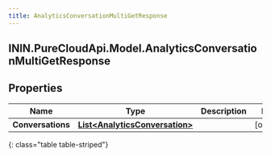 ```yaml
---
title: AnalyticsConversationMultiGetResponse
---
```

## ININ.PureCloudApi.Model.AnalyticsConversationMultiGetResponse

## Properties

|Name | Type | Description | Notes|
|------------ | ------------- | ------------- | -------------|
| **Conversations** | [**List&lt;AnalyticsConversation&gt;**](AnalyticsConversation.html) |  | [optional] |
{: class="table table-striped"}


